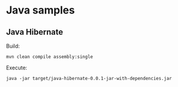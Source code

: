 # Java samples

## Java Hibernate

Build:

    mvn clean compile assembly:single

Execute:

    java -jar target/java-hibernate-0.0.1-jar-with-dependencies.jar
